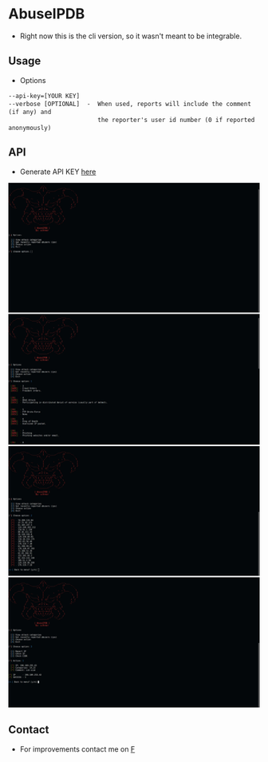 # AbuseIPDB

* Right now this is the cli version, so it wasn't meant to be integrable.

## Usage
 * Options
```
--api-key=[YOUR KEY]
--verbose [OPTIONAL]  -  When used, reports will include the comment (if any) and 
                         the reporter's user id number (0 if reported anonymously)
```

## API
* Generate API KEY [here](https://www.abuseipdb.com/api.html)

![alt text](https://github.com/JissatsU/AbuseIPDB/blob/master/test1.jpg)
![alt text](https://github.com/JissatsU/AbuseIPDB/blob/master/test2.jpg)
![alt text](https://github.com/JissatsU/AbuseIPDB/blob/master/test3.jpg)
![alt text](https://github.com/JissatsU/AbuseIPDB/blob/master/test4.jpg)

## Contact
* For improvements contact me on [F](https://www.facebook.com/svz.17B)
